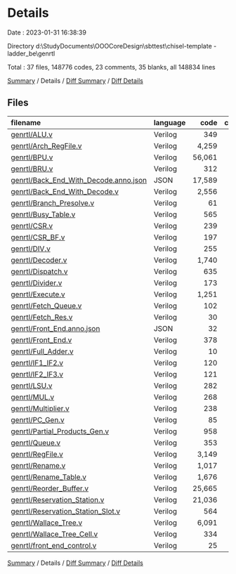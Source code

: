 # Details

Date : 2023-01-31 16:38:39

Directory d:\\StudyDocuments\\OOOCoreDesign\\sbttest\\chisel-template - ladder_be\\genrtl

Total : 37 files,  148776 codes, 23 comments, 35 blanks, all 148834 lines

[Summary](results.md) / Details / [Diff Summary](diff.md) / [Diff Details](diff-details.md)

## Files
| filename | language | code | comment | blank | total |
| :--- | :--- | ---: | ---: | ---: | ---: |
| [genrtl/ALU.v](/genrtl/ALU.v) | Verilog | 349 | 1 | 1 | 351 |
| [genrtl/Arch_RegFile.v](/genrtl/Arch_RegFile.v) | Verilog | 4,259 | 0 | 1 | 4,260 |
| [genrtl/BPU.v](/genrtl/BPU.v) | Verilog | 56,061 | 1 | 1 | 56,063 |
| [genrtl/BRU.v](/genrtl/BRU.v) | Verilog | 312 | 1 | 1 | 314 |
| [genrtl/Back_End_With_Decode.anno.json](/genrtl/Back_End_With_Decode.anno.json) | JSON | 17,589 | 0 | 0 | 17,589 |
| [genrtl/Back_End_With_Decode.v](/genrtl/Back_End_With_Decode.v) | Verilog | 2,556 | 0 | 1 | 2,557 |
| [genrtl/Branch_Presolve.v](/genrtl/Branch_Presolve.v) | Verilog | 61 | 0 | 1 | 62 |
| [genrtl/Busy_Table.v](/genrtl/Busy_Table.v) | Verilog | 565 | 1 | 1 | 567 |
| [genrtl/CSR.v](/genrtl/CSR.v) | Verilog | 239 | 1 | 1 | 241 |
| [genrtl/CSR_BF.v](/genrtl/CSR_BF.v) | Verilog | 197 | 1 | 1 | 199 |
| [genrtl/DIV.v](/genrtl/DIV.v) | Verilog | 255 | 1 | 1 | 257 |
| [genrtl/Decoder.v](/genrtl/Decoder.v) | Verilog | 1,740 | 1 | 1 | 1,742 |
| [genrtl/Dispatch.v](/genrtl/Dispatch.v) | Verilog | 635 | 1 | 1 | 637 |
| [genrtl/Divider.v](/genrtl/Divider.v) | Verilog | 173 | 1 | 1 | 175 |
| [genrtl/Execute.v](/genrtl/Execute.v) | Verilog | 1,251 | 0 | 1 | 1,252 |
| [genrtl/Fetch_Queue.v](/genrtl/Fetch_Queue.v) | Verilog | 102 | 0 | 1 | 103 |
| [genrtl/Fetch_Res.v](/genrtl/Fetch_Res.v) | Verilog | 30 | 0 | 1 | 31 |
| [genrtl/Front_End.anno.json](/genrtl/Front_End.anno.json) | JSON | 32 | 0 | 0 | 32 |
| [genrtl/Front_End.v](/genrtl/Front_End.v) | Verilog | 378 | 0 | 1 | 379 |
| [genrtl/Full_Adder.v](/genrtl/Full_Adder.v) | Verilog | 10 | 0 | 1 | 11 |
| [genrtl/IF1_IF2.v](/genrtl/IF1_IF2.v) | Verilog | 120 | 1 | 1 | 122 |
| [genrtl/IF2_IF3.v](/genrtl/IF2_IF3.v) | Verilog | 121 | 1 | 1 | 123 |
| [genrtl/LSU.v](/genrtl/LSU.v) | Verilog | 282 | 1 | 1 | 284 |
| [genrtl/MUL.v](/genrtl/MUL.v) | Verilog | 268 | 1 | 1 | 270 |
| [genrtl/Multiplier.v](/genrtl/Multiplier.v) | Verilog | 238 | 1 | 1 | 240 |
| [genrtl/PC_Gen.v](/genrtl/PC_Gen.v) | Verilog | 85 | 1 | 1 | 87 |
| [genrtl/Partial_Products_Gen.v](/genrtl/Partial_Products_Gen.v) | Verilog | 958 | 0 | 1 | 959 |
| [genrtl/Queue.v](/genrtl/Queue.v) | Verilog | 353 | 1 | 1 | 355 |
| [genrtl/RegFile.v](/genrtl/RegFile.v) | Verilog | 3,149 | 1 | 1 | 3,151 |
| [genrtl/Rename.v](/genrtl/Rename.v) | Verilog | 1,017 | 1 | 1 | 1,019 |
| [genrtl/Rename_Table.v](/genrtl/Rename_Table.v) | Verilog | 1,676 | 1 | 1 | 1,678 |
| [genrtl/Reorder_Buffer.v](/genrtl/Reorder_Buffer.v) | Verilog | 25,665 | 1 | 1 | 25,667 |
| [genrtl/Reservation_Station.v](/genrtl/Reservation_Station.v) | Verilog | 21,036 | 1 | 1 | 21,038 |
| [genrtl/Reservation_Station_Slot.v](/genrtl/Reservation_Station_Slot.v) | Verilog | 564 | 1 | 1 | 566 |
| [genrtl/Wallace_Tree.v](/genrtl/Wallace_Tree.v) | Verilog | 6,091 | 0 | 1 | 6,092 |
| [genrtl/Wallace_Tree_Cell.v](/genrtl/Wallace_Tree_Cell.v) | Verilog | 334 | 0 | 1 | 335 |
| [genrtl/front_end_control.v](/genrtl/front_end_control.v) | Verilog | 25 | 0 | 1 | 26 |

[Summary](results.md) / Details / [Diff Summary](diff.md) / [Diff Details](diff-details.md)